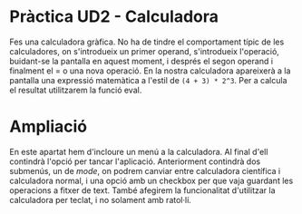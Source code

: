 # Pràctica UD2 - Calculadora

Fes una calculadora gràfica. No ha de tindre el comportament típic de les calculadores, on s'introdueix un primer operand, s'introdueix l'operació, buidant-se la pantalla en aquest moment, i després el segon operand i finalment el = o una nova operació. En la nostra calculadora apareixerà a la pantalla una expressió matemàtica a l'estil de `(4 + 3) * 2^3`. Per a calcula el resultat utilitzarem la funció eval.

# Ampliació

En este apartat hem d'incloure un menú a la calculadora. Al final d'ell contindrà l'opció per tancar l'aplicació. Anteriorment contindrà dos submenús, un de *mode*, on podrem canviar entre calculadora científica i calculadora normal, i una opció amb un checkbox per que vaja guardant les operacions a fitxer de text. També afegirem la funcionalitat d'utilitzar la calculadora per teclat, i no solament amb ratol·lí.